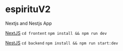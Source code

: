 # espirituV2
Nextjs and Nestjs App

[NextJS](https://nextjs.org/)
`cd frontent`
`npm install && npm run dev`

[NestJS](https://nestjs.com/)
`cd backend`
`npm install && npm run start:dev`
